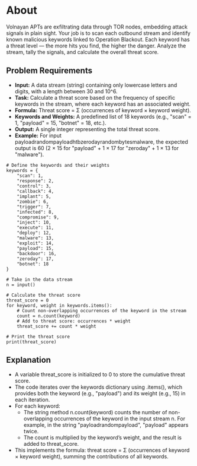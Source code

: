 # About
Volnayan APTs are exfiltrating data through TOR nodes, embedding attack signals in plain sight. Your job is to scan each outbound stream and identify known malicious keywords linked to Operation Blackout. Each keyword has a threat level — the more hits you find, the higher the danger. Analyze the stream, tally the signals, and calculate the overall threat score.

## Problem Requirements
- **Input:** A data stream (string) containing only lowercase letters and digits, with a length between 30 and 10^6.
- **Task:** Calculate a threat score based on the frequency of specific keywords in the stream, where each keyword has an associated weight.
- **Formula:** Threat score = Σ (occurrences of keyword × keyword weight).
- **Keywords and Weights:** A predefined list of 18 keywords (e.g., "scan" = 1, "payload" = 15, "botnet" = 18, etc.).
- **Output:** A single integer representing the total threat score.
- **Example:** For input payloadrandompayloadhtbzerodayrandombytesmalware, the expected output is 60 (2 × 15 for "payload" + 1 × 17 for "zeroday" + 1 × 13 for "malware").

```
# Define the keywords and their weights
keywords = {
    "scan": 1,
    "response": 2,
    "control": 3,
    "callback": 4,
    "implant": 5,
    "zombie": 6,
    "trigger": 7,
    "infected": 8,
    "compromise": 9,
    "inject": 10,
    "execute": 11,
    "deploy": 12,
    "malware": 13,
    "exploit": 14,
    "payload": 15,
    "backdoor": 16,
    "zeroday": 17,
    "botnet": 18
}

# Take in the data stream
n = input()

# Calculate the threat score
threat_score = 0
for keyword, weight in keywords.items():
    # Count non-overlapping occurrences of the keyword in the stream
    count = n.count(keyword)
    # Add to threat score: occurrences * weight
    threat_score += count * weight

# Print the threat score
print(threat_score)
```

## Explanation
- A variable threat_score is initialized to 0 to store the cumulative threat score.
- The code iterates over the keywords dictionary using .items(), which provides both the keyword (e.g., "payload") and its weight (e.g., 15) in each iteration.
- For each keyword:
    - The string method n.count(keyword) counts the number of non-overlapping occurrences of the keyword in the input stream n. For example, in the string "payloadrandompayload", "payload" appears twice.
    - The count is multiplied by the keyword’s weight, and the result is added to threat_score.
- This implements the formula: threat score = Σ (occurrences of keyword × keyword weight), summing the contributions of all keywords.
